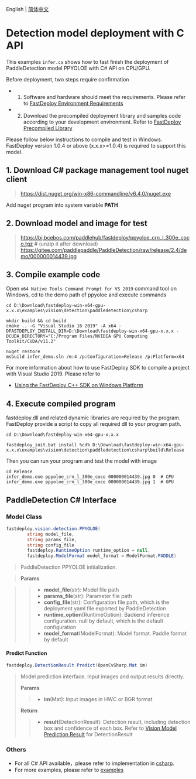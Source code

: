 English | [简体中文](README_CN.md)
# Detection model deployment with C API

This examples `infer.cs` shows how to fast finish the deployment of PaddleDetection model PPYOLOE with C# API on CPU/GPU.

Before deployment, two steps require confirmation

- 1. Software and hardware should meet the requirements. Please refer to [FastDeploy Environment Requirements](../../../docs/en/build_and_install/download_prebuilt_libraries.md)  
- 2.  Download the precompiled deployment library and samples code according to your development environment. Refer to [FastDeploy Precompiled Library](../../../docs/en/build_and_install/download_prebuilt_libraries.md)

Please follow below instructions to compile and test in Windows. FastDeploy version 1.0.4 or above (x.x.x>=1.0.4) is required to support this model.

## 1. Download C# package management tool nuget client
> https://dist.nuget.org/win-x86-commandline/v6.4.0/nuget.exe

Add nuget program into system variable **PATH**

## 2. Download model and image for test
> https://bj.bcebos.com/paddlehub/fastdeploy/ppyoloe_crn_l_300e_coco.tgz # (unzip it after download)
> https://gitee.com/paddlepaddle/PaddleDetection/raw/release/2.4/demo/000000014439.jpg

## 3. Compile example code

Open `x64 Native Tools Command Prompt for VS 2019` command tool on Windows, cd to the demo path of ppyoloe and execute commands

```shell
cd D:\Download\fastdeploy-win-x64-gpu-x.x.x\examples\vision\detection\paddledetection\csharp

mkdir build && cd build
cmake .. -G "Visual Studio 16 2019" -A x64 -DFASTDEPLOY_INSTALL_DIR=D:\Download\fastdeploy-win-x64-gpu-x.x.x -DCUDA_DIRECTORY="C:/Program Files/NVIDIA GPU Computing Toolkit/CUDA/v11.2"

nuget restore
msbuild infer_demo.sln /m:4 /p:Configuration=Release /p:Platform=x64
```

For more information about how to use FastDeploy SDK to compile a project with Visual Studio 2019. Please refer to
- [Using the FastDeploy C++ SDK on Windows Platform](../../../docs/en/faq/use_sdk_on_windows.md)

## 4. Execute compiled program
fastdeploy.dll and related dynamic libraries are required by the program. FastDeploy provide a script to copy all required dll to your program path.

```shell
cd D:\Download\fastdeploy-win-x64-gpu-x.x.x

fastdeploy_init.bat install %cd% D:\Download\fastdeploy-win-x64-gpu-x.x.x\examples\vision\detection\paddledetection\csharp\build\Release
```
Then you can run your program and test the model with image

```shell
cd Release
infer_demo.exe ppyoloe_crn_l_300e_coco 000000014439.jpg 0  # CPU
infer_demo.exe ppyoloe_crn_l_300e_coco 000000014439.jpg 1  # GPU
```

## PaddleDetection C# Interface

### Model Class

```c#
fastdeploy.vision.detection.PPYOLOE(
        string model_file,
        string params_file,
        string config_file
        fastdeploy.RuntimeOption runtime_option = null,
        fastdeploy.ModelFormat model_format = ModelFormat.PADDLE)
```

> PaddleDetection PPYOLOE initialization.

> **Params**

>> * **model_file**(str): Model file path
>> * **params_file**(str): Parameter file path
>> * **config_file**(str): Configuration file path, which is the deployment yaml file exported by PaddleDetection
>> * **runtime_option**(RuntimeOption): Backend inference configuration. null by default, which is the default configuration
>> * **model_format**(ModelFormat): Model format. Paddle format by default

#### Predict Function

```c#
fastdeploy.DetectionResult Predict(OpenCvSharp.Mat im)
```

> Model prediction interface. Input images and output results directly.
>
> **Params**
>
>> * **im**(Mat): Input images in HWC or BGR format
>
> **Return**
>
>> * **result**(DetectionResult): Detection result, including detection box and confidence of each box. Refer to [Vision Model Prediction Result](../../../../../docs/api/vision_results/) for DetectionResult

### Others

- For all C# API available，please refer to implementation in [csharp](../../../csharp/).
- For more examples, please refer to [examples](../../../examples)
